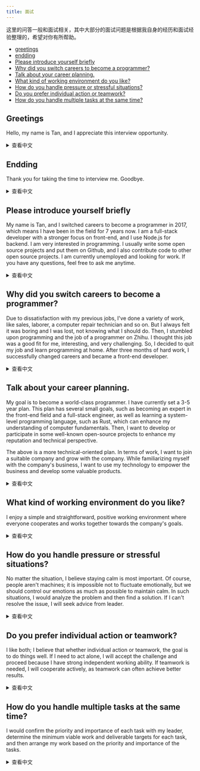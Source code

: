 ```yaml
---
title: 面试
---
```


这里的问答一般和面试相关，其中大部分的面试问题是根据我自身的经历和面试经验整理的，希望对你有所帮助。

- [greetings](#greetings)
- [endding](#endding)
- [Please introduce yourself briefly](#please-introduce-yourself-briefly)
- [Why did you switch careers to become a programmer?](#why-did-you-switch-careers-to-become-a-programmer)
- [Talk about your career planning.](#talk-about-your-career-planning)
- [What kind of working environment do you like?](#what-kind-of-working-environment-do-you-like)
- [How do you handle pressure or stressful situations?](#how-do-you-handle-pressure-or-stressful-situations)
- [Do you prefer individual action or teamwork?](#do-you-prefer-individual-action-or-teamwork)
- [How do you handle multiple tasks at the same time?](#how-do-you-handle-multiple-tasks-at-the-same-time)

## Greetings

Hello, my name is Tan, and I appreciate this interview opportunity.

<details>
<summary>查看中文</summary>
问候语

你好，我叫Tan，感谢你给我这个面试机会。

</details>

## Endding

Thank you for taking the time to interview me. Goodbye.

<details>
<summary>查看中文</summary>
结束语

感谢你抽出时间来面试我。再见。

</details>

## Please introduce yourself briefly

My name is Tan, and I switched careers to become a programmer in 2017, which means I have been in the field for 7 years now. I am a full-stack developer with a stronger focus on front-end, and I use Node.js for backend. I am very interested in programming. I usually write some open source projects and put them on Github, and I also contribute code to other open source projects. I am currently unemployed and looking for work. If you have any questions, feel free to ask me anytime.

<details>
<summary>查看中文</summary>
请简单介绍一下自己

我叫 Tan，是 17 年转行当的程序员，到现在已经有 7 年了。我属于偏前端的全栈，后端使用的是 Nodejs。我对编程很感兴趣，平时会写一些开源项目放到 Github 上，并且也会为一些开源项目贡献代码。我目前是离职状态，正在找工作。如果您有什么问题，可以随时问我。

</details>

## Why did you switch careers to become a programmer?

Due to dissatisfaction with my previous jobs, I've done a variety of work, like sales, laborer, a computer repair technician and so on. But I always felt it was boring and I was lost, not knowing what I should do. Then, I stumbled upon programming and the job of a programmer on Zhihu. I thought this job was a good fit for me, interesting, and very challenging. So, I decided to quit my job and learn programming at home. After three months of hard work, I successfully changed careers and became a front-end developer.

<details>
<summary>查看中文</summary>
为什么要转行成为程序员

因为对之前的工作不满意，我之前做过销售、工人、搬运工等工作，但是一直觉得没意思，很迷惘，不知道自己应该做什么。后来无意中在知乎了解到编程和程序员这个职业，觉得这个职业很适合我，很有趣，也非常有挑战性。所以我决定辞职在家自学编程，并且经过三个月的努力，我也成功转行，成为了一名前端。

</details>

## Talk about your career planning.

My goal is to become a world-class programmer. I have currently set a 3-5 year plan. This plan has several small goals, such as becoming an expert in the front-end field and a full-stack engineer, as well as learning a system-level programming language, such as Rust, which can enhance my understanding of computer fundamentals. Then, I want to develop or participate in some well-known open-source projects to enhance my reputation and technical perspective.

The above is a more technical-oriented plan. In terms of work, I want to join a suitable company and grow with the company. While familiarizing myself with the company's business, I want to use my technology to empower the business and develop some valuable products.

<details>
<summary>查看中文</summary>
谈一下你的职业规划

我的目标是成为一名世界级的程序员。目前制定了一个 3-5 年的计划。这个计划有几个小目标，例如要成为前端领域专家和全栈工程师，以及学会一门系统级的编程语言，例如 Rust，这样能让我更加了解计算机的底层知识。然后自己开发或者参与一些知名的开源项目，提高自己的知名度和技术视野。

上面是比较偏向技术方面的规划，在工作上我想加入一家合适的公司，和公司共同发展，在熟悉公司业务的同时，用我的技术为业务赋能，研发出一些有价值的产品。

</details>

## What kind of working environment do you like?

I enjoy a simple and straightforward, positive working environment where everyone cooperates and works together towards the company's goals.

<details>
<summary>查看中文</summary>
你喜欢什么样的工作环境

我喜欢简单直接，积极向上的工作环境，大家能够相互合作，一起为公司的目标而努力。

</details>

## How do you handle pressure or stressful situations?

No matter the situation, I believe staying calm is most important. Of course, people aren't machines; it is impossible not to fluctuate emotionally, but we should control our emotions as much as possible to maintain calm. In such situations, I would analyze the problem and then find a solution. If I can't resolve the issue, I will seek advice from leader.

<details>
<summary>查看中文</summary>
您如何应对压力或紧张的情况

我觉得无论发生情况，保持冷静是最重要的。当然，人不是机器，不可能没有情绪波动，但是我们要尽量控制好情绪保持冷静。在这种情况下我再去分析问题，然后找到解决问题的方法。如果遇到问题解决不了，我会领导请教。

在这种情况下千万不能焦虑或者被情绪左右，否则会影响工作效率和破坏团队氛围。

</details>

## Do you prefer individual action or teamwork?

I like both; I believe that whether individual action or teamwork, the goal is to do things well. If I need to act alone, I will accept the challenge and proceed because I have strong independent working ability. If teamwork is needed, I will cooperate actively, as teamwork can often achieve better results.

<details>
<summary>查看中文</summary>
你喜欢个人行动还是团队合作

这两种我都喜欢，我觉得个人行动还是团队合作都是为了把事做好。如果需要我单独行动，我会接受，然后去做，因为我单兵作战能力很强。如果需要团队合作，我也会积极配合，因为团队合作能够把事情做的更好。

</details>

## How do you handle multiple tasks at the same time?

I would confirm the priority and importance of each task with my leader, determine the minimum viable work and deliverable targets for each task, and then arrange my work based on the priority and importance of the tasks.

<details>
<summary>查看中文</summary>
当你同时有多个任务时，如何处理

我会和领导确认任务的优先级和重要性，确认每个任务的最小完成工作量、可交付目标是什么，然后根据任务的优先级和重要性来安排工作。

</details>
